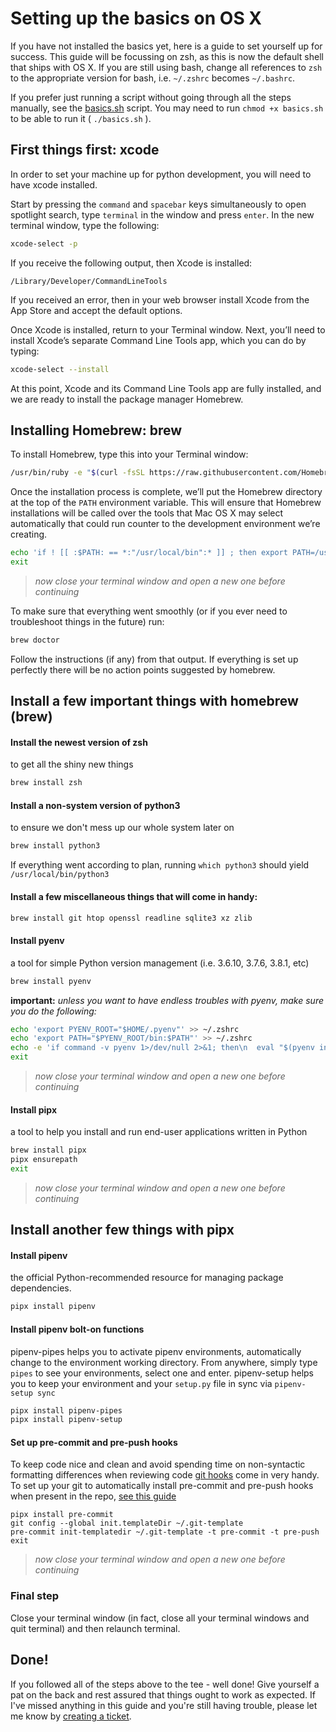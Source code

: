 # Setting up the basics on OS X

If you have not installed the basics yet, here is a guide to set yourself up for success.
This guide will be focussing on zsh, as this is now the default shell that ships with OS X.
If you are still using bash, change all references to `zsh` to the appropriate version for bash, i.e. `~/.zshrc` becomes `~/.bashrc`.

If you prefer just running a script without going through all the steps manually, see the [basics.sh](./basics.sh) script.  You may need to run `chmod +x basics.sh` to be able to run it ( `./basics.sh` ).

## First things first: xcode
In order to set your machine up for python development, you will need to have xcode installed.

Start by pressing the `command` and `spacebar` keys simultaneously to open spotlight search,
type `terminal` in the window and press `enter`.
In the new terminal window, type the following:
```zsh
xcode-select -p
```
If you receive the following output, then Xcode is installed:

```output
/Library/Developer/CommandLineTools
```

If you received an error, then in your web browser install Xcode from the App Store and accept the default options.

Once Xcode is installed, return to your Terminal window. 
Next, you’ll need to install Xcode’s separate Command Line Tools app, which you can do by typing:
```zsh
xcode-select --install
```
At this point, Xcode and its Command Line Tools app are fully installed, 
and we are ready to install the package manager Homebrew.


## Installing Homebrew: brew
To install Homebrew, type this into your Terminal window:
```zsh
/usr/bin/ruby -e "$(curl -fsSL https://raw.githubusercontent.com/Homebrew/install/master/install)"
```
Once the installation process is complete, we’ll put the Homebrew directory at the top of the `PATH` environment variable. 
This will ensure that Homebrew installations will be called over the tools that 
Mac OS X may select automatically that could run counter to the development environment we’re creating.

```zsh
echo 'if ! [[ :$PATH: == *:"/usr/local/bin":* ]] ; then export PATH=/usr/local/bin:$PATH ; fi' >> ~/.zshrc
exit
```
> *now close your terminal window and open a new one before continuing*

To make sure that everything went smoothly (or if you ever need to troubleshoot things in the future) run:
```zsh
brew doctor
```
Follow the instructions (if any) from that output.  If everything is set up perfectly there will be no action points suggested by homebrew.


## Install a few important things with homebrew (brew)

#### Install the newest version of zsh
to get all the shiny new things
```zsh
brew install zsh
```

#### Install a non-system version of python3
to ensure we don't mess up our whole system later on
```zsh
brew install python3
```
If everything went according to plan, running `which python3` should yield `/usr/local/bin/python3`

#### Install a few miscellaneous things that will come in handy:
```zsh
brew install git htop openssl readline sqlite3 xz zlib
```

#### Install pyenv
a tool for simple Python version management (i.e. 3.6.10, 3.7.6, 3.8.1, etc)
```zsh
brew install pyenv
```
**important:** *unless you want to have endless troubles with pyenv, make sure you do the following:*
```zsh
echo 'export PYENV_ROOT="$HOME/.pyenv"' >> ~/.zshrc
echo 'export PATH="$PYENV_ROOT/bin:$PATH"' >> ~/.zshrc
echo -e 'if command -v pyenv 1>/dev/null 2>&1; then\n  eval "$(pyenv init -)"\nfi' >> ~/.zshrc
exit
```
> *now close your terminal window and open a new one before continuing*

#### Install pipx
a tool to help you install and run end-user applications written in Python
```zsh
brew install pipx
pipx ensurepath
exit
```
> *now close your terminal window and open a new one before continuing*

## Install another few things with pipx
#### Install pipenv
the official Python-recommended resource for managing package dependencies.
```zsh
pipx install pipenv
```

#### Install pipenv bolt-on functions
pipenv-pipes helps you to activate pipenv environments, automatically change to the environment working directory.
From anywhere, simply type `pipes` to see your environments, select one and enter.
pipenv-setup helps you to keep your environment and your `setup.py` file in sync via `pipenv-setup sync`
```zsh
pipx install pipenv-pipes
pipx install pipenv-setup
```

#### Set up pre-commit and pre-push hooks
To keep code nice and clean and avoid spending time on non-syntactic formatting differences 
when reviewing code [git hooks](https://git-scm.com/docs/githooks) come in very handy.  
To set up your git to automatically install pre-commit and pre-push hooks when present in the repo, 
[see this guide](https://pre-commit.com/#automatically-enabling-pre-commit-on-repositories)
```
pipx install pre-commit
git config --global init.templateDir ~/.git-template
pre-commit init-templatedir ~/.git-template -t pre-commit -t pre-push
exit
```
> *now close your terminal window and open a new one before continuing*

### Final step
Close your terminal window (in fact, close all your terminal windows and quit terminal) and then relaunch terminal.

## Done!
If you followed all of the steps above to the tee - well done! Give yourself a pat on the back and rest assured that things ought to work as expected.  If I've missed anything in this guide and you're still having trouble, please let me know by [creating a ticket](https://github.com/aj-cloete/pipenv-cookiecutter/issues/new).
